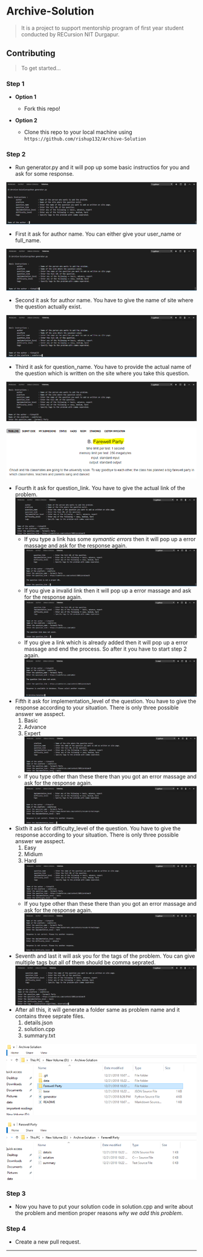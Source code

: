# Archive-Solution
> It is a project to support mentorship program of first year student conducted by RECursion NIT Durgapur.
## Contributing

> To get started...

### Step 1

- **Option 1**
    - Fork this repo!

- **Option 2**
    - Clone this repo to your local machine using `https://github.com/rishup132/Archive-Solution`

### Step 2

- Run generator.py and it will pop up some basic instructios for you and ask for some response.

![](https://github.com/rishup132/Archive-Solution/blob/master/data/1.PNG)
- First it ask for author name. You can either give your user_name or full_name.

![](https://github.com/rishup132/Archive-Solution/blob/master/data/2.PNG)
- Second it ask for author name. You have to give the name of site where the question actually exist.

![](https://github.com/rishup132/Archive-Solution/blob/master/data/3.PNG)
- Third it ask for question_name. You have to provide the actual name of the question which is written on the site where you take this question.

![](https://github.com/rishup132/Archive-Solution/blob/master/data/4.PNG)

![](https://github.com/rishup132/Archive-Solution/blob/master/data/5.PNG)
- Fourth it ask for question_link. You have to give the actual link of the problem.
![](https://github.com/rishup132/Archive-Solution/blob/master/data/6.PNG)
    - If you type a link has some *symantic errors* then it will pop up a error massage and ask for the response again.
    ![](https://github.com/rishup132/Archive-Solution/blob/master/data/7.PNG)
    - If you give a invalid link then it will pop up a error massage and ask for the response again.
    ![](https://github.com/rishup132/Archive-Solution/blob/master/data/8.PNG)
    - If you give a link which is already added then it will pop up a error massage and end the process. So after it you have to start step 2 again.
    ![](https://github.com/rishup132/Archive-Solution/blob/master/data/9.PNG)
- Fifth it ask for implementation_level of the question. You have to give the response according to your situation. There is only three possible answer we asspect.
  1. Basic
  2. Advance
  3. Expert
![](https://github.com/rishup132/Archive-Solution/blob/master/data/10.PNG)
    - If you type other than these there than you got an error massage and ask for the response again.
    ![](https://github.com/rishup132/Archive-Solution/blob/master/data/11.PNG)
- Sixth it ask for difficulty_level of the question. You have to give the response according to your situation. There is only three possible answer we asspect.
  1. Easy
  2. Midium
  3. Hard
![](https://github.com/rishup132/Archive-Solution/blob/master/data/12.PNG)
    - If you type other than these there than you got an error massage and ask for the response again.
    ![](https://github.com/rishup132/Archive-Solution/blob/master/data/13.PNG)
- Seventh and last it will ask you for the tags of the problem. You can give multiple tags but all of them should be comma seprated.
![](https://github.com/rishup132/Archive-Solution/blob/master/data/14.PNG)
- After all this, it will generate a folder same as problem name and it contains three seprate files.
  1. details.json
  2. solution.cpp
  3. summary.txt
  
![](https://github.com/rishup132/Archive-Solution/blob/master/data/15.PNG)
  
![](https://github.com/rishup132/Archive-Solution/blob/master/data/16.PNG)

### Step 3

- Now you have to put your solution code in solution.cpp and write about the problem and mention proper reasons *why we add this problem*.

### Step 4

- Create a new pull request.

---
